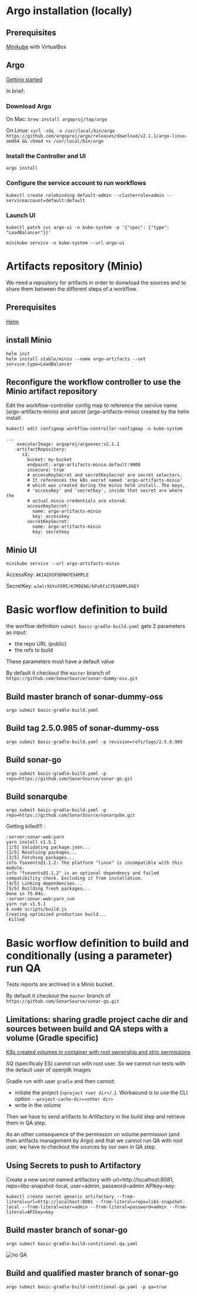 # Argo installation (locally)

## Prerequisites
[Minikube](https://kubernetes.io/docs/tasks/tools/install-minikube/) with VirtualBox

## Argo
[Getting started](https://github.com/argoproj/argo/blob/master/demo.md)

In brief:

### Download Argo

On Mac: `brew install argoproj/tap/argo`

On Linux: `curl -sSL -o /usr/local/bin/argo https://github.com/argoproj/argo/releases/download/v2.1.1/argo-linux-amd64 && chmod +x /usr/local/bin/argo`

### Install the Controller and UI

`argo install`

### Configure the service account to run workflows

`kubectl create rolebinding default-admin --clusterrole=admin --serviceaccount=default:default`

### Launch UI

`kubectl patch svc argo-ui -n kube-system -p '{"spec": {"type": "LoadBalancer"}}'`

`minikube service -n kube-system --url argo-ui`

# Artifacts repository (Minio)

We need a repository for artifacts in order to donwload the sources and to share them between the different steps of a workflow.

## Prerequisites

[Helm](https://docs.helm.sh/using_helm/)

## install Minio

```
helm init
helm install stable/minio --name argo-artifacts --set service.type=LoadBalancer
```

## Reconfigure the workflow controller to use the Minio artifact repository

Edit the workflow-controller config map to reference the service name (argo-artifacts-minio) and secret (argo-artifacts-minio) created by the helm install:

`kubectl edit configmap workflow-controller-configmap -n kube-system`

```
...
    executorImage: argoproj/argoexec:v2.1.1
    artifactRepository:
      s3:
        bucket: my-bucket
        endpoint: argo-artifacts-minio.default:9000
        insecure: true
        # accessKeySecret and secretKeySecret are secret selectors.
        # It references the k8s secret named 'argo-artifacts-minio'
        # which was created during the minio helm install. The keys,
        # 'accesskey' and 'secretkey', inside that secret are where the
        # actual minio credentials are stored.
        accessKeySecret:
          name: argo-artifacts-minio
          key: accesskey
        secretKeySecret:
          name: argo-artifacts-minio
          key: secretkey
```

## Minio UI

`minikube service --url argo-artifacts-minio`

AccessKey: `AKIAIOSFODNN7EXAMPLE`

SecretKey: `wJalrXUtnFEMI/K7MDENG/bPxRfiCYEXAMPLEKEY`

# Basic worflow definition to build

the worflow definition `submit basic-gradle-build.yaml` gets 2 parameters as input:
* the repo URL (public)
* the refs to build

These parameters must have a default value

By default it checkout the `master` branch of `https://github.com/SonarSource/sonar-dummy-oss.git`

## Build master branch of sonar-dummy-oss
`argo submit basic-gradle-build.yaml`

## Build tag 2.5.0.985 of sonar-dummy-oss
`argo submit basic-gradle-build.yaml -p revision=refs/tags/2.5.0.985`

## Build sonar-go
`argo submit basic-gradle-build.yaml -p repo=https://github.com/SonarSource/sonar-go.git`

## Build sonarqube
`argo submit basic-gradle-build.yaml -p repo=https://github.com/SonarSource/sonarqube.git`

Getting killed!!! :
```
:server:sonar-web:yarn
yarn install v1.5.1
[1/5] Validating package.json...
[2/5] Resolving packages...
[3/5] Fetching packages...
info fsevents@1.1.2: The platform "linux" is incompatible with this module.
info "fsevents@1.1.2" is an optional dependency and failed compatibility check. Excluding it from installation.
[4/5] Linking dependencies...
[5/5] Building fresh packages...
Done in 75.04s.
:server:sonar-web:yarn_run
yarn run v1.5.1
$ node scripts/build.js
Creating optimized production build...
 Killed
 ```

# Basic worflow definition to build and conditionally (using a parameter) run QA

Tests reports are archived in a Minio bucket.

By default it checkout the `master` branch of `https://github.com/SonarSource/sonar-go.git`

## Limitations: sharing gradle project cache dir and sources between build and QA steps with a volume (Gradle specific)

[K8s created volumes in container with root ownership and stric permissions](https://github.com/kubernetes/kubernetes/issues/2630)

SQ (specificaly ES) cannot run with root user. So we cannot run tests with the default user of openjdk images

Gradle run with user `gradle` and then cannot:
* initiate the project (`<project root dir>/.`). Workaound is to use the CLI option `--project-cache-dir=<other dir>`
* write in the volume

Then we have to send artifacts to Artifactory in the build step and retrieve them in QA step.

As an other consequence of the permission on volume permission (and then artifacts management by Argo) and that we cannot run QA with root user, we have to checkout the sources by our own in QA step.

## Using Secrets to push to Artifactory

Create a new secret named artifactory with url=http://localhost:8081, repo=libs-snapshot-local, user=admin, password=admin APIkey=key:

`kubectl create secret generic artifactory --from-literal=url=http://localhost:8081 --from-literal=repo=libs-snapshot-local --from-literal=user=admin --from-literal=password=admin --from-literal=APIkey=key`

## Build master branch of sonar-go

`argo submit basic-gradle-build-contitional-qa.yaml`

![no QA](https://github.com/drautureau-sonarsource/argo-test/build-no-qa.png)

## Build and qualified master branch of sonar-go

`argo submit basic-gradle-build-contitional-qa.yaml -p qa=true`
